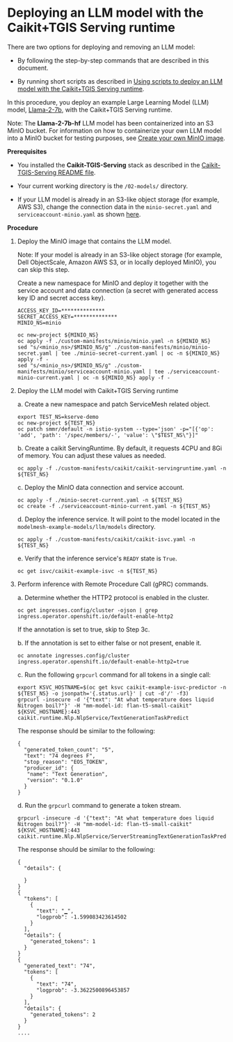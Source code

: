 # Deploying an LLM model with the Caikit+TGIS Serving runtime

There are two options for deploying and removing an LLM model:

* By following the step-by-step commands that are described in this document.

* By running short scripts as described in [Using scripts to deploy an LLM model with the Caikit+TGIS Serving runtime](./scripted-deploy-Llama2.md).

In this procedure, you deploy an example Large Learning Model (LLM) model, [Llama-2-7b](https://huggingface.co/meta-llama/Llama-2-7b-hf), with the Caikit+TGIS Serving runtime. 

Note: The **Llama-2-7b-hf** LLM model has been containerized into an S3 MinIO bucket. For information on how to containerize your own LLM model into a MinIO bucket for testing purposes, see [Create your own MinIO image](create-own-minio-image.md).

**Prerequisites**

* You installed the **Caikit-TGIS-Serving** stack as described in the [Caikit-TGIS-Serving README file](/01-rhods/Docs/caikit-tgis-serving.md).

* Your current working directory is the `/02-models/` directory.

*  If your LLM model is already in an S3-like object storage (for example, AWS S3), change the connection data in the `minio-secret.yaml` and `serviceaccount-minio.yaml` as shown [here](/demo/kserve/custom-manifests/minio/).


**Procedure**


1. Deploy the MinIO image that contains the LLM model.

   Note: If your model is already in an S3-like object storage (for example, Dell ObjectScale, Amazon AWS S3, or in locally deployed MinIO), you can skip this step.

   Create a new namespace for MinIO and deploy it together with the service account and data connection (a secret with generated access key ID and secret access key). 
   ~~~
   ACCESS_KEY_ID=**************
   SECRET_ACCESS_KEY=**************
   MINIO_NS=minio
   
   oc new-project ${MINIO_NS}
   oc apply -f ./custom-manifests/minio/minio.yaml -n ${MINIO_NS}
   sed "s/<minio_ns>/$MINIO_NS/g" ./custom-manifests/minio/minio-secret.yaml | tee ./minio-secret-current.yaml | oc -n ${MINIO_NS} apply -f - 
   sed "s/<minio_ns>/$MINIO_NS/g" ./custom-manifests/minio/serviceaccount-minio.yaml | tee ./serviceaccount-minio-current.yaml | oc -n ${MINIO_NS} apply -f - 
   ~~~


2. Deploy the LLM model with Caikit+TGIS Serving runtime

   a. Create a new namespace and patch ServiceMesh related object.
   ~~~
   export TEST_NS=kserve-demo
   oc new-project ${TEST_NS}
   oc patch smmr/default -n istio-system --type='json' -p="[{'op': 'add', 'path': '/spec/members/-', 'value': \"$TEST_NS\"}]"
   ~~~

   b. Create a caikit ServingRuntime. By default, it requests 4CPU and 8Gi of memory. You can adjust these values as needed.
   ~~~
   oc apply -f ./custom-manifests/caikit/caikit-servingruntime.yaml -n ${TEST_NS}
   ~~~

   c. Deploy the MinIO data connection and service account. 
   ~~~
   oc apply -f ./minio-secret-current.yaml -n ${TEST_NS} 
   oc create -f ./serviceaccount-minio-current.yaml -n ${TEST_NS}
   ~~~

   d. Deploy the inference service. It will point to the model located in the `modelmesh-example-models/llm/models` directory.
   ~~~
   oc apply -f ./custom-manifests/caikit/caikit-isvc.yaml -n ${TEST_NS}
   ~~~

   e. Verify that the inference service's `READY` state is `True`.
   ~~~
   oc get isvc/caikit-example-isvc -n ${TEST_NS}
   ~~~

3. Perform inference with Remote Procedure Call (gPRC) commands.

   a. Determine whether the HTTP2 protocol is enabled in the cluster.
   ~~~
   oc get ingresses.config/cluster -ojson | grep ingress.operator.openshift.io/default-enable-http2
   ~~~
   If the annotation is set to true, skip to Step 3c.

   b. If the annotation is set to either false or not present, enable it.
   ~~~
   oc annotate ingresses.config/cluster ingress.operator.openshift.io/default-enable-http2=true
   ~~~

   c. Run the following `grpcurl` command for all tokens in a single call:
   ~~~
   export KSVC_HOSTNAME=$(oc get ksvc caikit-example-isvc-predictor -n ${TEST_NS} -o jsonpath='{.status.url}' | cut -d'/' -f3)
   grpcurl -insecure -d '{"text": "At what temperature does liquid Nitrogen boil?"}' -H "mm-model-id: flan-t5-small-caikit" ${KSVC_HOSTNAME}:443 caikit.runtime.Nlp.NlpService/TextGenerationTaskPredict
   ~~~
   The response should be similar to the following:
   ~~~
   {
     "generated_token_count": "5",
     "text": "74 degrees F",
     "stop_reason": "EOS_TOKEN",
     "producer_id": {
      "name": "Text Generation",
      "version": "0.1.0"
     }
   }
   ~~~

   d. Run the `grpcurl` command to generate a token stream.
   ~~~
   grpcurl -insecure -d '{"text": "At what temperature does liquid Nitrogen boil?"}' -H "mm-model-id: flan-t5-small-caikit" ${KSVC_HOSTNAME}:443 caikit.runtime.Nlp.NlpService/ServerStreamingTextGenerationTaskPredict
   ~~~
   The response should be similar to the following:
   ~~~
   {
     "details": {
        
     }
   }
   {
     "tokens": [
       {
         "text": "▁",
         "logprob": -1.599083423614502
       }
     ],
     "details": {
       "generated_tokens": 1
     }
   }
   {
     "generated_text": "74",
     "tokens": [
       {
         "text": "74",
         "logprob": -3.3622500896453857
       }
     ],
     "details": {
       "generated_tokens": 2
     }
   }
   ....
   ~~~
